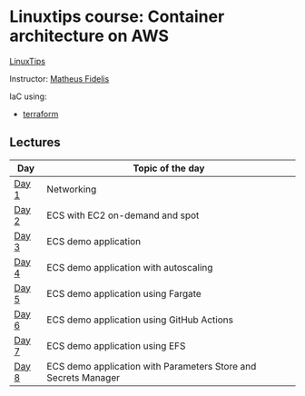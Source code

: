 # Linuxtips course:  Container architecture on AWS

[LinuxTips](https://linuxtips.io/treinamento/arquitetura-de-containers-na-aws/)

Instructor: [Matheus Fidelis](https://linktr.ee/fidelissauro)

IaC using:
* [terraform](terraform)

## Lectures

| Day                     | Topic of the day                                               |
|-------------------------|----------------------------------------------------------------|
| [Day 1](day1/README.md) | Networking                                                     |
| [Day 2](day2/README.md) | ECS with EC2 on-demand and spot                                |
| [Day 3](day3/README.md) | ECS demo application                                           |
| [Day 4](day4/README.md) | ECS demo application with autoscaling                          |
| [Day 5](day5/README.md) | ECS demo application using Fargate                             |
| [Day 6](day6/README.md) | ECS demo application using GitHub Actions                      |
| [Day 7](day7/README.md) | ECS demo application using EFS                                 |
| [Day 8](day8/README.md) | ECS demo application with Parameters Store and Secrets Manager |
